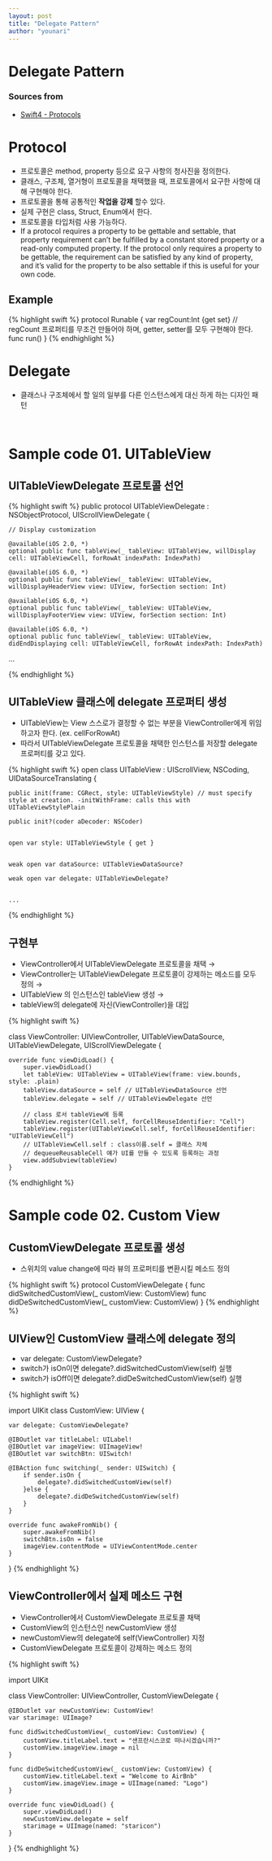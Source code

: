 ```yaml
---
layout: post
title: "Delegate Pattern"
author: "younari"
---
```


# Delegate Pattern
### Sources from
- [Swift4 - Protocols](https://developer.apple.com/library/content/documentation/Swift/Conceptual/Swift_Programming_Language/Protocols.html)

# Protocol
- 프로토콜은 method, property 등으로 요구 사항의 청사진을 정의한다.
- 클래스, 구조체, 열거형이 프로토콜을 채택했을 때, 프로토콜에서 요구한 사항에 대해 구현해야 한다.- 프로토콜을 통해 공통적인 **작업을 강제** 할수 있다.
- 실제 구현은 class, Struct, Enum에서 한다.
- 프로토콜을 타입처럼 사용 가능하다.
- If a protocol requires a property to be gettable and settable, that property requirement can’t be fulfilled by a constant stored property or a read-only computed property. If the protocol only requires a property to be gettable, the requirement can be satisfied by any kind of property, and it’s valid for the property to be also settable if this is useful for your own code.

## Example

{% highlight swift %}
protocol Runable {	var regCount:Int {get set} // regCount 프로퍼티를 무조건 만들어야 하며, getter, setter를 모두 구현해야 한다. 	func run()
}
{% endhighlight %}


# Delegate
- 클래스나 구조체에서 할 일의 일부를 다른 인스턴스에게 대신 하게 하는 디자인 패턴

<br>

# Sample code 01. UITableView

## UITableViewDelegate 프로토콜 선언

{% highlight swift %}
public protocol UITableViewDelegate : NSObjectProtocol, UIScrollViewDelegate {

    // Display customization
    
    @available(iOS 2.0, *)
    optional public func tableView(_ tableView: UITableView, willDisplay cell: UITableViewCell, forRowAt indexPath: IndexPath)

    @available(iOS 6.0, *)
    optional public func tableView(_ tableView: UITableView, willDisplayHeaderView view: UIView, forSection section: Int)

    @available(iOS 6.0, *)
    optional public func tableView(_ tableView: UITableView, willDisplayFooterView view: UIView, forSection section: Int)

    @available(iOS 6.0, *)
    optional public func tableView(_ tableView: UITableView, didEndDisplaying cell: UITableViewCell, forRowAt indexPath: IndexPath)

...

{% endhighlight %}

## UITableView 클래스에 delegate 프로퍼티 생성
- UITableView는 View 스스로가 결정할 수 없는 부분을 ViewController에게 위임하고자 한다. (ex. cellForRowAt)
- 따라서 UITableViewDelegate 프로토콜을 채택한 인스턴스를 저장할 delegate 프로퍼티를 갖고 있다.

{% highlight swift %}
open class UITableView : UIScrollView, NSCoding, UIDataSourceTranslating {

    
    public init(frame: CGRect, style: UITableViewStyle) // must specify style at creation. -initWithFrame: calls this with UITableViewStylePlain

    public init?(coder aDecoder: NSCoder)

    
    open var style: UITableViewStyle { get }

    
    weak open var dataSource: UITableViewDataSource?

    weak open var delegate: UITableViewDelegate?
    
    
    ...
    
{% endhighlight %}


## 구현부
- ViewController에서 UITableViewDelegate 프로토콜을 채택 → 
- ViewController는 UITableViewDelegate 프로토콜이 강제하는 메소드를 모두 정의 → 
- UITableView 의 인스턴스인 tableView 생성 → 
- tableView의 delegate에 자신(ViewController)을 대입

{% highlight swift %}

class ViewController: UIViewController, UITableViewDataSource, UITableViewDelegate, UIScrollViewDelegate {

    override func viewDidLoad() {
        super.viewDidLoad()
        let tableView: UITableView = UITableView(frame: view.bounds, style: .plain)
        tableView.dataSource = self // UITableViewDataSource 선언
        tableView.delegate = self // UITableViewDelegate 선언
        
        // class 로서 tableView에 등록
        tableView.register(Cell.self, forCellReuseIdentifier: "Cell")
        tableView.register(UITableViewCell.self, forCellReuseIdentifier: "UITableViewCell")
        // UITableViewCell.self : class이름.self = 클래스 자체
        // dequeueReusableCell 얘가 UI를 만들 수 있도록 등록하는 과정
        view.addSubview(tableView)
    }
    
{% endhighlight %}



# Sample code 02. Custom View

## CustomViewDelegate 프로토콜 생성
- 스위치의 value change에 따라 뷰의 프로퍼티를 변환시킬 메소드 정의

{% highlight swift %}
protocol CustomViewDelegate {
    func didSwitchedCustomView(_ customView: CustomView)
    func didDeSwitchedCustomView(_ customView: CustomView)
}
{% endhighlight %}


## UIView인 CustomView 클래스에 delegate 정의
- var delegate: CustomViewDelegate?
- switch가 isOn이면 delegate?.didSwitchedCustomView(self) 실행
- switch가 isOff이면 delegate?.didDeSwitchedCustomView(self) 실행

{% highlight swift %}

import UIKit
class CustomView: UIView {
    
    var delegate: CustomViewDelegate?
    
    @IBOutlet var titleLabel: UILabel!
    @IBOutlet var imageView: UIImageView!
    @IBOutlet var switchBtn: UISwitch!
    
    @IBAction func switching(_ sender: UISwitch) {
        if sender.isOn {
            delegate?.didSwitchedCustomView(self)
        }else {
            delegate?.didDeSwitchedCustomView(self)
        }
    }
    
    override func awakeFromNib() {
        super.awakeFromNib()
        switchBtn.isOn = false
        imageView.contentMode = UIViewContentMode.center
    }
    
}
{% endhighlight %}

## ViewController에서 실제 메소드 구현
- ViewController에서 CustomViewDelegate 프로토콜 채택
- CustomView의 인스턴스인 newCustomView 생성
- newCustomView의 delegate에 self(ViewController) 지정
- CustomViewDelegate 프로토콜이 강제하는 메소드 정의


{% highlight swift %}

import UIKit

class ViewController: UIViewController, CustomViewDelegate {
    
    @IBOutlet var newCustomView: CustomView!
    var starimage: UIImage?
    
    func didSwitchedCustomView(_ customView: CustomView) {
        customView.titleLabel.text = "샌프란시스코로 떠나시겠습니까?"
        customView.imageView.image = nil
    }
    
    func didDeSwitchedCustomView(_ customView: CustomView) {
        customView.titleLabel.text = "Welcome to AirBnb"
        customView.imageView.image = UIImage(named: "Logo")
    }
    
    override func viewDidLoad() {
        super.viewDidLoad()
        newCustomView.delegate = self
        starimage = UIImage(named: "staricon")
    }
    
}
{% endhighlight %}
